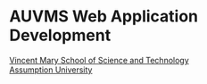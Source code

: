 # AUVMS Web Application Development
[Vincent Mary School of Science and Technology](https://www.scitech.au.edu)  
[Assumption University](https://www.au.edu)